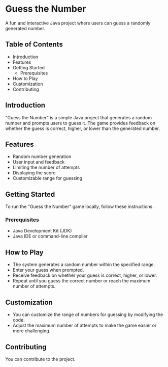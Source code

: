 # Guess the Number

A fun and interactive Java project where users can guess a randomly generated number.

## Table of Contents

- Introduction
- Features
- Getting Started
  - Prerequisites
- How to Play
- Customization
- Contributing

## Introduction

"Guess the Number" is a simple Java project that generates a random number and prompts users to guess it. The game provides feedback on whether the guess is correct, higher, or lower than the generated number.

## Features

- Random number generation
- User input and feedback
- Limiting the number of attempts
- Displaying the score
- Customizable range for guessing

## Getting Started

To run the "Guess the Number" game locally, follow these instructions.

### Prerequisites

- Java Development Kit (JDK)
- Java IDE or command-line compiler
## How to Play
- The system generates a random number within the specified range.
- Enter your guess when prompted.
- Receive feedback on whether your guess is correct, higher, or    lower.
- Repeat until you guess the correct number or reach the maximum number of attempts.

## Customization
- You can customize the range of numbers for guessing by modifying the code.
- Adjust the maximum number of attempts to make the game easier or more challenging.

## Contributing
You can contribute to the project.